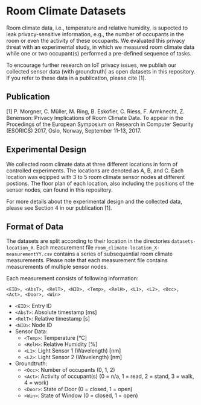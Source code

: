 # Room Climate Datasets

Room climate data, i.e., temperature and relative humidity, is supected to leak privacy-sensitive information, e.g., the number of occupants in the room or even the activity of these occupants. We evaluated this privacy threat with an experimental study, in which we measured room climate data while one or two occupant(s) performed a pre-defined sequence of tasks.

To encourage further research on IoT privacy issues, we publish our collected sensor data (with groundtruth) as open datasets in this repository. If you refer to these data in a publication, please cite [1].

## Publication

[1] P. Morgner, C. Müller, M. Ring, B. Eskofier, C. Riess, F. Armknecht, Z. Benenson: Privacy Implications of Room Climate Data. To appear in the Procedings of the European Symposium on Research in Computer Security (ESORICS) 2017, Oslo, Norway, September 11-13, 2017. 

## Experimental Design

We collected room climate data at three different locations in form of controlled experiments. The locations are denoted as A, B, and C. 
Each location was eqipped with 3 to 5 room climate sensor nodes at different postions. The floor plan of each location, also including the positions of the sensor nodes, can found in this repository.

For more details about the experimental design and the collected data, please see Section 4 in our publication [1].

## Format of Data

The datasets are split according to their location in the directories `datasets-location_X`.
Each measurement file `room_climate-location_X-measurementYY.csv` contains a series of subsequential room climate measurements. Please note that each measurement file contains measurements of multiple sensor nodes.

Each measurement consists of following information:

`<EID>, <AbsT>, <RelT>, <NID>, <Temp>, <RelH>, <L1>, <L2>, <Occ>, <Act>, <Door>, <Win>`

* `<EID>`: Entry ID
* `<AbsT>`: Absolute timestamp [ms]
* `<RelT>`: Relative timestamp [s]
* `<NID>`: Node ID
* Sensor Data:
  * `<Temp>`: Temperature [°C]
  * `<RelH>`: Relative Humidity [%]
  * `<L1>`: Light Sensor 1 (Wavelength) [nm]
  * `<L2>`: Light Sensor 2 (Wavelength) [nm]
* Groundtruth:
  * `<Occ>`: Number of occupants (0, 1, 2)
  * `<Act>`: Activity of occupant(s) (0 = n/a, 1 = read, 2 = stand, 3 = walk, 4 = work)
  * `<Door>`: State of Door (0 = closed, 1 = open)
  * `<Win>`: State of Window (0 = closed, 1 = open)
